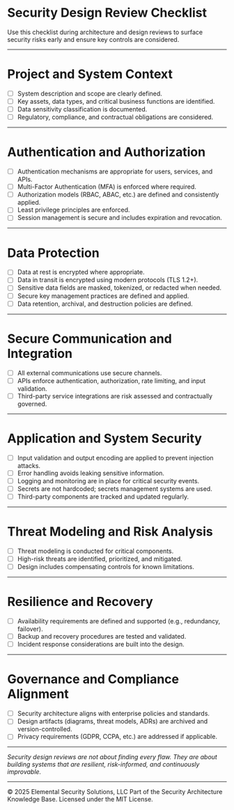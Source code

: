 # Security Design Review Checklist

Use this checklist during architecture and design reviews to surface security risks early and ensure key controls are considered.

---

# Project and System Context

- [ ] System description and scope are clearly defined.
- [ ] Key assets, data types, and critical business functions are identified.
- [ ] Data sensitivity classification is documented.
- [ ] Regulatory, compliance, and contractual obligations are considered.

---

# Authentication and Authorization

- [ ] Authentication mechanisms are appropriate for users, services, and APIs.
- [ ] Multi-Factor Authentication (MFA) is enforced where required.
- [ ] Authorization models (RBAC, ABAC, etc.) are defined and consistently applied.
- [ ] Least privilege principles are enforced.
- [ ] Session management is secure and includes expiration and revocation.

---

# Data Protection

- [ ] Data at rest is encrypted where appropriate.
- [ ] Data in transit is encrypted using modern protocols (TLS 1.2+).
- [ ] Sensitive data fields are masked, tokenized, or redacted when needed.
- [ ] Secure key management practices are defined and applied.
- [ ] Data retention, archival, and destruction policies are defined.

---

# Secure Communication and Integration

- [ ] All external communications use secure channels.
- [ ] APIs enforce authentication, authorization, rate limiting, and input validation.
- [ ] Third-party service integrations are risk assessed and contractually governed.

---

# Application and System Security

- [ ] Input validation and output encoding are applied to prevent injection attacks.
- [ ] Error handling avoids leaking sensitive information.
- [ ] Logging and monitoring are in place for critical security events.
- [ ] Secrets are not hardcoded; secrets management systems are used.
- [ ] Third-party components are tracked and updated regularly.

---

# Threat Modeling and Risk Analysis

- [ ] Threat modeling is conducted for critical components.
- [ ] High-risk threats are identified, prioritized, and mitigated.
- [ ] Design includes compensating controls for known limitations.

---

# Resilience and Recovery

- [ ] Availability requirements are defined and supported (e.g., redundancy, failover).
- [ ] Backup and recovery procedures are tested and validated.
- [ ] Incident response considerations are built into the design.

---

# Governance and Compliance Alignment

- [ ] Security architecture aligns with enterprise policies and standards.
- [ ] Design artifacts (diagrams, threat models, ADRs) are archived and version-controlled.
- [ ] Privacy requirements (GDPR, CCPA, etc.) are addressed if applicable.

---

*Security design reviews are not about finding every flaw. They are about building systems that are resilient, risk-informed, and continuously improvable.*

---
© 2025 Elemental Security Solutions, LLC
Part of the Security Architecture Knowledge Base.
Licensed under the MIT License.
